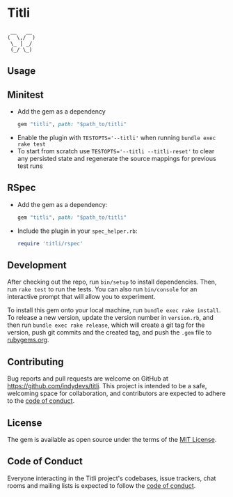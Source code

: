 # Titli
```
 __   __
(  \,/  )
 \_ | _/
 (_/ \_)
```


## Usage

## Minitest

- Add the gem as a dependency
  ```ruby
  gem "titli", path: "$path_to/titli"
  ```
- Enable the plugin with `TESTOPTS='--titli'` when running `bundle exec rake test`
- To start from scratch use `TESTOPTS='--titli --titli-reset'` to clear any persisted
  state and regenerate the source mappings for previous test runs

## RSpec

- Add the gem as a dependency:
  ```ruby
  gem "titli", path: "$path_to/titli"
  ```
- Include the plugin in your `spec_helper.rb`:
  ```ruby
  require 'titli/rspec'
  ```
## Development

After checking out the repo, run `bin/setup` to install dependencies. Then, run `rake test` to run the tests. You can also run `bin/console` for an interactive prompt that will allow you to experiment.

To install this gem onto your local machine, run `bundle exec rake install`. To release a new version, update the version number in `version.rb`, and then run `bundle exec rake release`, which will create a git tag for the version, push git commits and the created tag, and push the `.gem` file to [rubygems.org](https://rubygems.org).

## Contributing

Bug reports and pull requests are welcome on GitHub at https://github.com/indydevs/titli. This project is intended to be a safe, welcoming space for collaboration, and contributors are expected to adhere to the [code of conduct](https://github.com/indydevs/titli/blob/main/CODE_OF_CONDUCT.md).

## License

The gem is available as open source under the terms of the [MIT License](https://opensource.org/licenses/MIT).

## Code of Conduct

Everyone interacting in the Titli project's codebases, issue trackers, chat rooms and mailing lists is expected to follow the [code of conduct](https://github.com/indydevs/titli/blob/main/CODE_OF_CONDUCT.md).

